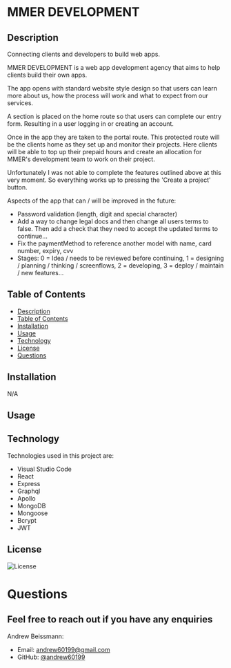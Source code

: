 # MMER DEVELOPMENT

## Description

Connecting clients and developers to build web apps.

<!-- Which we will show you properly soon. -->

MMER DEVELOPMENT is a web app development agency that aims to help clients build their own apps. 

The app opens with standard website style design so that users can learn more about us, how the process will work and what to expect from our services.

A section is placed on the home route so that users can complete our entry form. Resulting in a user logging in or creating an account.

Once in the app they are taken to the portal route. This protected route will be the clients home as they set up and monitor their projects. Here clients will be able to top up their prepaid hours and create an allocation for MMER's development team to work on their project. 

Unfortunately I was not able to complete the features outlined above at this very moment. So everything works up to pressing the 'Create a project' button. 

Aspects of the app that can / will be improved in the future: 
- Password validation (length, digit and special character)
- Add a way to change legal docs and then change all users terms to false. Then add a check that they need to accept the updated terms to continue... 
- Fix the paymentMethod to reference another model with name, card number, expiry, cvv
- Stages: 0 = Idea / needs to be reviewed before continuing, 1 = designing / planning / thinking / screenflows, 2 = developing, 3 = deploy / maintain / new features... 

## Table of Contents
  - [Description](#description)
  - [Table of Contents](#table-of-contents)
  - [Installation](#installation)
  - [Usage](#usage)
  - [Technology](#technology)
  - [License](#license)
  - [Questions](#questions)

## Installation 

N/A

## Usage



## Technology
Technologies used in this project are:
* Visual Studio Code
* React
* Express
* Graphql
* Apollo
* MongoDB
* Mongoose
* Bcrypt
* JWT

## License 
![License](https://img.shields.io/github/license/andrew60199/MMER-DEVELOPMENT-01)

# Questions

## Feel free to reach out if you have any enquiries

Andrew Beissmann:
* Email: andrew60199@gmail.com
* GitHub: [@andrew60199](https://github.com/andrew60199)
